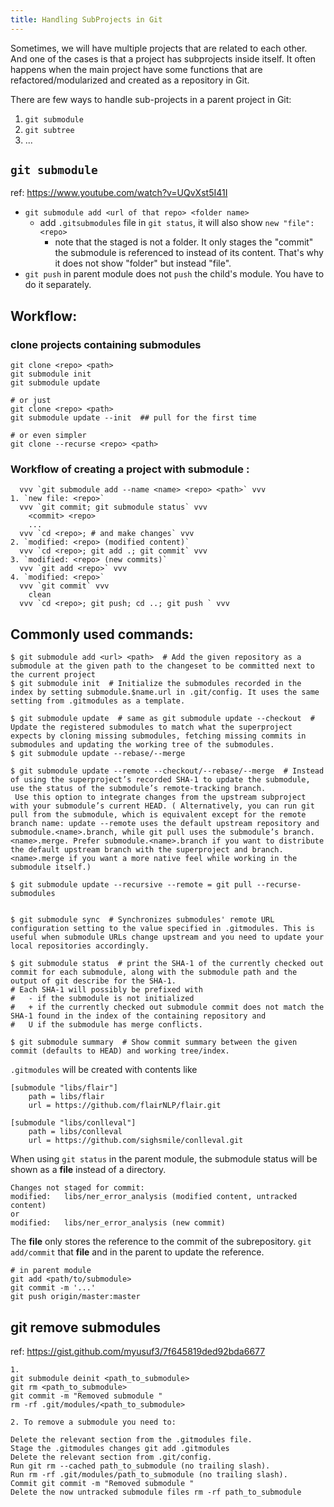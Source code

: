 ```yaml
---
title: Handling SubProjects in Git
---
```


Sometimes, we will have multiple projects that are related to each other. And one of the cases is that a project has subprojects inside itself. It often happens when the main project have some functions that are refactored/modularized and created as a repository in Git. 

There are few ways to handle sub-projects in a parent project in Git:
1. `git submodule`
2. `git subtree`
3. ...


## `git submodule`

ref: https://www.youtube.com/watch?v=UQvXst5I41I
  - `git submodule add <url of that repo> <folder name>`
    - add `.gitsubmodules` file
    in `git status`, it will also show `new "file": <repo>` 
      - note that the staged is not a folder. It only stages the "commit" the submodule <repo> is referenced to instead of its content. That's why it does not show "folder" but instead "file".
  - `git push` in parent module does not `push` the child's module. You have to do it separately.

## Workflow:

### clone projects containing submodules
```
git clone <repo> <path>
git submodule init
git submodule update

# or just
git clone <repo> <path>
git submodule update --init  ## pull for the first time

# or even simpler
git clone --recurse <repo> <path>
```

### Workflow of creating a project with submodule : 
```
  vvv `git submodule add --name <name> <repo> <path>` vvv
1. `new file: <repo>`
  vvv `git commit; git submodule status` vvv
    <commit> <repo>
    ...
  vvv `cd <repo>; # and make changes` vvv
2. `modified: <repo> (modified content)`
  vvv `cd <repo>; git add .; git commit` vvv
3. `modified: <repo> (new commits)`
  vvv `git add <repo>` vvv
4. `modified: <repo>`
  vvv `git commit` vvv
    clean
  vvv `cd <repo>; git push; cd ..; git push ` vvv
```

## Commonly used commands:

```
$ git submodule add <url> <path>  # Add the given repository as a submodule at the given path to the changeset to be committed next to the current project
$ git submodule init  # Initialize the submodules recorded in the index by setting submodule.$name.url in .git/config. It uses the same setting from .gitmodules as a template.

$ git submodule update  # same as git submodule update --checkout  # Update the registered submodules to match what the superproject expects by cloning missing submodules, fetching missing commits in submodules and updating the working tree of the submodules.
$ git submodule update --rebase/--merge

$ git submodule update --remote --checkout/--rebase/--merge  # Instead of using the superproject’s recorded SHA-1 to update the submodule, use the status of the submodule’s remote-tracking branch.
 Use this option to integrate changes from the upstream subproject with your submodule’s current HEAD. ( Alternatively, you can run git pull from the submodule, which is equivalent except for the remote branch name: update --remote uses the default upstream repository and submodule.<name>.branch, while git pull uses the submodule’s branch.<name>.merge. Prefer submodule.<name>.branch if you want to distribute the default upstream branch with the superproject and branch.<name>.merge if you want a more native feel while working in the submodule itself.)
 
$ git submodule update --recursive --remote = git pull --recurse-submodules


$ git submodule sync  # Synchronizes submodules' remote URL configuration setting to the value specified in .gitmodules. This is useful when submodule URLs change upstream and you need to update your local repositories accordingly.

$ git submodule status  # print the SHA-1 of the currently checked out commit for each submodule, along with the submodule path and the output of git describe for the SHA-1.
# Each SHA-1 will possibly be prefixed with 
#	- if the submodule is not initialized
#	+ if the currently checked out submodule commit does not match the SHA-1 found in the index of the containing repository and 
#	U if the submodule has merge conflicts.

$ git submodule summary  # Show commit summary between the given commit (defaults to HEAD) and working tree/index.
```

`.gitmodules` will be created with contents like
```
[submodule "libs/flair"]
	path = libs/flair
	url = https://github.com/flairNLP/flair.git
	
[submodule "libs/conlleval"]
	path = libs/conlleval
	url = https://github.com/sighsmile/conlleval.git

```

When using `git status` in the parent module, the submodule status will be shown as a **file** instead of a directory.
```
Changes not staged for commit:
modified:   libs/ner_error_analysis (modified content, untracked content)
or
modified:   libs/ner_error_analysis (new commit)

```
The **file** only stores the reference to the commit of the subrepository. `git add/commit` that **file** and  in the parent to update the reference.
```
# in parent module
git add <path/to/submodule>
git commit -m '...'
git push origin/master:master
```

## git remove submodules
ref: https://gist.github.com/myusuf3/7f645819ded92bda6677

```
1. 
git submodule deinit <path_to_submodule>
git rm <path_to_submodule>
git commit -m "Removed submodule "
rm -rf .git/modules/<path_to_submodule>

2. To remove a submodule you need to:

Delete the relevant section from the .gitmodules file.
Stage the .gitmodules changes git add .gitmodules
Delete the relevant section from .git/config.
Run git rm --cached path_to_submodule (no trailing slash).
Run rm -rf .git/modules/path_to_submodule (no trailing slash).
Commit git commit -m "Removed submodule "
Delete the now untracked submodule files rm -rf path_to_submodule
```